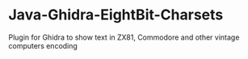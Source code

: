 # Java-Ghidra-EightBit-Charsets
Plugin for Ghidra to show text in ZX81, Commodore and other vintage computers encoding 
